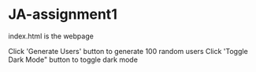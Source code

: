 # JA-assignment1
index.html is the webpage

Click 'Generate Users' button to generate 100 random users
Click 'Toggle Dark Mode" button to toggle dark mode
